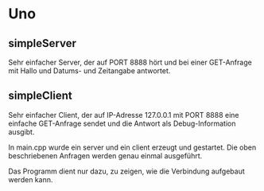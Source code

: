 # Uno

## simpleServer

Sehr einfacher Server, der auf PORT 8888 hört und bei einer GET-Anfrage mit Hallo und Datums- und Zeitangabe antwortet.

## simpleClient

Sehr einfacher Client, der auf IP-Adresse 127.0.0.1 mit PORT 8888 eine einfache GET-Anfrage sendet und die Antwort als Debug-Information ausgibt.

In main.cpp wurde ein server und ein client erzeugt und gestartet.
Die oben beschriebenen Anfragen werden genau einmal ausgeführt.

Das Programm dient nur dazu, zu zeigen, wie die Verbindung aufgebaut werden kann.
